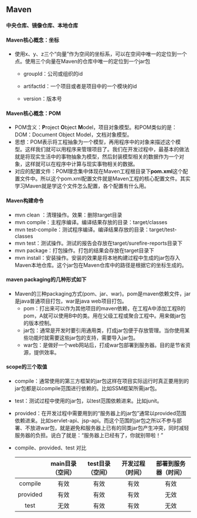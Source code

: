 ## Maven

#### 中央仓库、镜像仓库、本地仓库

#### Maven核心概念：坐标

- 使用x、y、z三个“向量”作为空间的坐标系，可以在空间中唯一的定位到一个点。使用三个向量在Maven的仓库中唯一的定位到一个jar包

  - groupId：公司或组织的id

  - artifactId：一个项目或者是项目中的一个模块的id

  - version：版本号


#### Maven核心概念：POM

- POM含义：**P**roject **O**bject **M**odel，项目对象模型。和POM类似的是：DOM：Document Object Model，文档对象模型。
- 思想：POM表示将工程抽象为一个模型，再用程序中的对象来描述这个模型。这样我们就可以用程序来管理项目了。我们在开发过程中，最基本的做法就是将现实生活中的事物抽象为模型，然后封装模型相关的数据作为一个对象，这样就可以在程序中计算与现实事物相关的数据。
- 对应的配置文件：POM理念集中体现在Maven工程根目录下**pom.xml**这个配置文件中。所以这个pom.xml配置文件就是Maven工程的核心配置文件。其实学习Maven就是学这个文件怎么配置，各个配置有什么用。

#### Maven构建命令

- mvn clean ：清理操作。效果：删除target目录
- mvn compile：主程序编译。编译结果存放的目录：target/classes
- mvn test-compile：测试程序编译。编译结果存放的目录：target/test-classes
- mvn test：测试操作。测试的报告会存放在target/surefire-reports目录下
- mvn package：打包操作。打包的结果会存放在target目录下
- mvn install：安装操作。安装的效果是将本地构建过程中生成的jar包存入Maven本地仓库。这个jar包在Maven仓库中的路径是根据它的坐标生成的。

#### maven packaging的几种形式如下

- Maven的三种packaging方式(pom、jar、war)。pom是maven依赖文件，jar是java普通项目打包，war是java web项目打包。
  - pom：打出来可以作为其他项目的maven依赖，在工程A中添加工程B的pom，A就可以使用B中的类。用在父级工程或聚合工程中。用来做jar包的版本控制。
  - jar包：通常是开发时要引用通用类，打成jar包便于存放管理。当你使用某些功能时就需要这些jar包的支持，需要导入jar包。
  - war包：是做好一个web网站后，打成war包部署到服务器。目的是节省资源，提供效率。

#### scope的三个取值

- compile：通常使用的第三方框架的jar包这样在项目实际运行时真正要用到的jar包都是以compile范围进行依赖的。比如SSM框架所需jar包。
- test：测试过程中使用的jar包，以test范围依赖进来。比如junit。
- provided：在开发过程中需要用到的“服务器上的jar包”通常以provided范围依赖进来。比如servlet-api、jsp-api。而这个范围的jar包之所以不参与部署、不放进war包，就是避免和服务器上已有的同类jar包产生冲突，同时减轻服务器的负担。说白了就是：“服务器上已经有了，你就别带啦！”

- compile、provided、test 对比

  |          | main目录（空间） | test目录（空间） | 开发过程（时间） | 部署到服务器（时间） |
  | :------: | :--------------: | :--------------: | :--------------: | :------------------: |
  | compile  |       有效       |       有效       |       有效       |         有效         |
  | provided |       有效       |       有效       |       有效       |         无效         |
  |   test   |       无效       |       有效       |       有效       |         无效         |

